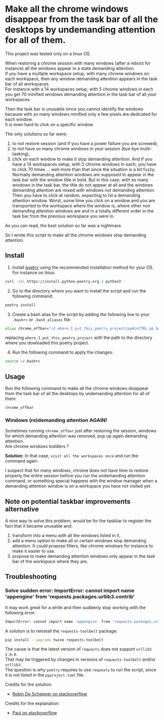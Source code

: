 # Make all the chrome windows disappear from the task bar of all the desktops by undemanding attention for all of them.

This project was tested only on a linux OS.

When restoring a chrome session with many windows (after a reboot for instance) all the windows appear in a state demanding attention.
\
If you have a multiple workspace setup, with many chrome windows on each workspace, then any window demanding attention appears in the task bar of all workspaces.
\
For instance with a 14 workspaces setup, with 5 chrome windows in each you get 70 minified windows demanding attention in the task bar of all your workspaces.

Then the task bar is unusable since you cannot identify the windows because with so many windows minified only a few pixels are dedicated for each window.
\
It is even hard to click on a specific window.

The only solutions so far were: 
1. to not restore session (and if you have a power failure you are screwed),
2. to not have so many chrome windows in your session (bye bye multi-tasking),
3. click on each window to make it stop demanding attention. And if you have a 14 workspaces setup, with 5 chrome windows in each, you have to click 70 times ... well more than that since the situation is a bit fuzzy. Normally demanding attention windows are supposed to appear in the task bar with the window title in bold. But in this case, with so many windows in the task bar, the title do not appear at all and the windows demanding attention are mixed with windows not demanding attention. Then you have to click at random, expecting to hit a demanding attention window. Worst, some time you click on a window and you are transported to the workspace where the window is, where other non demanding attention windows are and in a totally different order in the task bar from the previous workspace you were in.

As you can read, the best solution so far was a nightmare. 


So I wrote this script to make all the chrome windows stop demanding attention.



## Install

1. Install [poetry](https://python-poetry.org/docs/#installation) using the recommended installation method for your OS. For instance on linux:
```bash
curl -sSL https://install.python-poetry.org | python3 -
```
2. Go to the directory where you want to install the script and run the following command:
```bash
poetry install
```
3. Create a bash alias for the script by adding the following line to your `.bashrc` or `.bash_aliases` file:
```bash
alias chrome_offbar="cd where_I_put_this_poetry_project/pyWinCTRL && bash -c '~/.local/bin/poetry run chrome_offbar' && cd - > /dev/null"
```
replacing `where_I_put_this_poetry_project` with the path to the directory where you dowloaded this poetry project.

4. Run the following command to apply the changes:
```bash
source ~/.bashrc
```

## Usage

Run the following command to make all the chrome windows disappear from the task bar of all the desktops by undemanding attention for all of them:
```bash
chrome_offbar
```
### Windows (re)demanding attention AGAIN!
Sometimes running `chrome_offbar` just after restoring the session, windows for which demanding attention was removed, pop up again demanding attention. 
\
Are chrome windows toddlers ?

__Solution__: 
In that case, `visit all the workspaces once` and run the command again.

I suspect that for many windows, chrome does not have time to restore properly the entire session before you run the undemanding attention command, or something special happens with the window manager when a demanding attention window is on a workspace you have not visited yet.

## Note on potential taskbar improvements alternative
A nice way to solve this problem, would be for the taskbar to register the fact that it became unusable and:
1. transform into a menu with all the windows listed in it,
2. add a menu option to make all or certain windows stop demanding attention. It could propose filters, like chrome windows for instance to make it easier to use.
3. propose to make demanding attention windows only appear in the task bar of the workspace where they are.

## Troubleshooting

### Solve sudden error:  ImportError: cannot import name 'appengine' from 'requests.packages.urllib3.contrib' 

It may work great for a while and then suddenly stop working with the following error:
```bash
ImportError: cannot import name 'appengine' from 'requests.packages.urllib3.contrib'
```

A solution is to reinstall the `requests-toolbelt` package:
```bash
pip install --upgrade twine requests-toolbelt
```

The cause is that the latest version of ``requests`` does not support ``urllib3 2.0.0``.
\
That may be triggered by changes in versions of ``requests-toolbelt`` and/or ``urllib3``.
\
The question is why ``poetry`` requires to use ``requests`` to run the script, since it is not listed in the ``pyproject.toml`` file.

Credits for the solution:
 - [Robin De Schepper on stackoverflow](https://stackoverflow.com/a/76438881/938287)

Credits for the explanation:
 - [Paul on stackoverflow](https://stackoverflow.com/a/76177575/938287)
